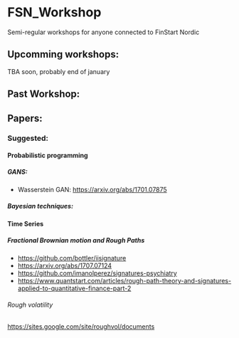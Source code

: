 # FSN_Workshop
Semi-regular workshops for anyone connected to FinStart Nordic


## Upcomming workshops:
  TBA soon, probably end of january


## Past Workshop:




## Papers:

### Suggested:


#### Probabilistic programming
##### GANS:
* Wasserstein GAN:  https://arxiv.org/abs/1701.07875
##### Bayesian techniques:

#### Time Series
##### Fractional Brownian motion and Rough Paths
* https://github.com/bottler/iisignature
* https://arxiv.org/abs/1707.07124
* https://github.com/imanolperez/signatures-psychiatry
* https://www.quantstart.com/articles/rough-path-theory-and-signatures-applied-to-quantitative-finance-part-2
   
###### Rough volatility
https://sites.google.com/site/roughvol/documents
